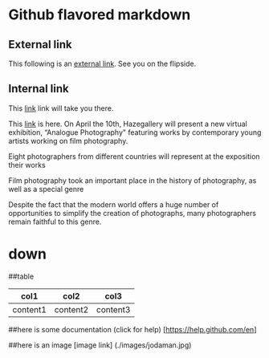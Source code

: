 # Github flavored markdown 

## External link

This following is an [external link](https://source.unsplash.com/user/erondu). See you on the flipside. 

## Internal link

This [link](#details) link will take you there.

This [link](#down) is here. On April the 10th, Hazegallery will present a new virtual exhibition, “Analogue Photography" featuring works by contemporary young artists working on film photography. 

 

Eight photographers  from different countries will represent at the exposition their works

 

Film photography took an important place in the history of photography, as well as a special genre

Despite the fact that the modern world offers a huge number of opportunities to simplify the creation of photographs, many photographers remain faithful to this genre.

# down 

##table

| col1 | col2 | col3 |
| --- | --- | --- |
| content1 | content2 | content3 |

##here is some documentation
(click for help) [https://help.github.com/en]

##here is an image
[image link] (./images/jodaman.jpg)
